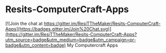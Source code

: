 # Resits-ComputerCraft-Apps

[![Join the chat at https://gitter.im/ResiTTheMaker/Resits-ComputerCraft-Apps](https://badges.gitter.im/Join%20Chat.svg)](https://gitter.im/ResiTTheMaker/Resits-ComputerCraft-Apps?utm_source=badge&utm_medium=badge&utm_campaign=pr-badge&utm_content=badge)
My Computercraft Apps
